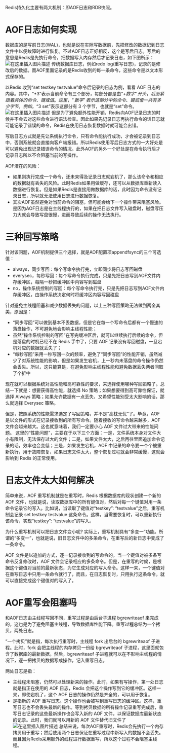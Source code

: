 ﻿Redis持久化主要有两大机制：即AOF日志和RDB快照。
# AOF日志如何实现
数据库的是写前日志(WAL)，也就是说在实际写数据前，先把修改的数据记到日志文件中以便故障时进行恢复。不过AOF日志正好相反，这个是写后日志。写后的意思是Redis是先执行命令，把数据写入内存然后才记录日志，如下图所示：
![在这里插入图片描述](https://img-blog.csdnimg.cn/7e196bb7540944348705408fe8a062ff.png)
传统数据库日志，例如redo log(重写日志)，记录的是修改后的数据。而AOF里面记录的是Redis收到的每一条命令，这些命令是以文本形式保存的。

以Redis 收到“set testkey testvalue”命令后记录的日志为例，看看 AOF 日志的内容。其中，“*3”表示当前命令有三个部分，每部分都是由“$+数字”开头，后面紧跟着具体的命令、键或值。这里，“数字”表示这部分中的命令、键或值一共有多少字节。例如，“$3 set”表示这部分有 3 个字节，也就是“set”命令。
![在这里插入图片描述](https://img-blog.csdnimg.cn/a9f74d115d6d421ea6124396d11a355f.png)
但是为了避免额外性能开销，Redis向AOF记录日志的时候并不会去对这些命令进行语法检查。因此如果先记录日志再执行命令的话日志就可能记录了错误的命令，Redis在使用日志恢复数据时就可能会出错。

写后日志方式就是先让系统执行命令，只有命令能执行成功，才会被记录到日志中，否则系统就会直接向客户端报错。所以Redis使用写后日志方式的一大好处是可以避免出现记录错误命令的情况。此外AOF的另外一个好处是在命令执行后才记录日志所以不会阻塞当前的写操作。

AOF潜在的风险：

 - 如果刚执行完成一个命令，还未来得及记录日志就宕机了，那么该命令和相应的数据就有丢失的风险。此时Redis如果用做缓存，还可以从数据库重新读入数据进行恢复。但是如果Redis是直接用做数据库的话，此时因为命令没有记录日志，所以就无法使用日志进行数据恢复。
 - 其次AOF虽然避免对当前命令的阻塞，但可能会给下一个操作带来阻塞风险。是因为AOF日志是在主线程执行的，如果在把日志文件写入磁盘时，磁盘写压力大就会导致写盘很慢，进而导致后续的操作无法执行。

# 三种回写策略
针对该问题，AOF机制提供三个选择，就是AOF配置项appendfsync的三个可选值：

 - always，同步写回：每个写命令执行完，立即同步将日志写回磁盘
 - everysec，每秒写回：每个写命令执行完成，只是先把日志写到AOF文件内存缓冲区，每隔一秒把缓冲区中内容写到磁盘
 - no，操作系统控制的写回：每个写命令执行完，只是先把日志写到AOF文件内存缓冲区，由操作系统决定何时将缓冲区内容写回磁盘

针对避免主线程阻塞和减少数据丢失的问题，以上三种写回策略无法做到两全其美，原因是：

 - “同步写回”可以做到基本不丢数据，但是它在每一个写命令后都有一个慢速的落盘操作，不可避免地会影响主线程性能；
 - 虽然“操作系统控制的写回”在写完缓冲区后，就可以继续执行后续的命令，但是落盘的时机已经不在 Redis 手中了，只要 AOF 记录没有写回磁盘，一旦宕机对应的数据就丢失了；
 - “每秒写回”采用一秒写回一次的频率，避免了“同步写回”的性能开销，虽然减少了对系统性能的影响，但是如果发生宕机，上一秒内未落盘的命令操作仍然会丢失。所以，这只能算是，在避免影响主线程性能和避免数据丢失两者间取了个折中

现在就可以根据系统对高性能和高可靠性的要求，来选择使用哪种写回策略了。总结一下就是：想要获得高性能，就选择 No 策略；如果想要得到高可靠性保证，就选择 Always 策略；如果允许数据有一点丢失，又希望性能别受太大影响的话，那么就选择 Everysec 策略。

但是，按照系统的性能需求选定了写回策略，并不是“高枕无忧”了。毕竟，AOF 是以文件的形式在记录接收到的所有写命令。随着接收的写命令越来越多，AOF 文件会越来越大。这也就意味着，我们一定要小心 AOF 文件过大带来的性能问题。
这里的“性能问题”，主要在于以下三个方面：一是，文件系统本身对文件大小有限制，无法保存过大的文件；二是，如果文件太大，之后再往里面追加命令记录的话，效率也会变低；三是，如果发生宕机，AOF 中记录的命令要一个个被重新执行，用于故障恢复，如果日志文件太大，整个恢复过程就会非常缓慢，这就会影响到 Redis 的正常使用。
# 日志文件太大如何解决
简单来说，AOF 重写机制就是在重写时，Redis 根据数据库的现状创建一个新的 AOF 文件，也就是说，读取数据库中的所有键值对，然后对每一个键值对用一条命令记录它的写入。比如说，当读取了键值对“testkey”: “testvalue”之后，重写机制会记录 set testkey testvalue 这条命令。这样，当需要恢复时，可以重新执行该命令，实现“testkey”: “testvalue”的写入。

为什么重写机制可以把日志文件变小呢? 实际上，重写机制具有“多变一”功能。所谓的“多变一”，也就是说，旧日志文件中的多条命令，在重写后的新日志中变成了一条命令。

AOF 文件是以追加的方式，逐一记录接收到的写命令的。当一个键值对被多条写命令反复修改时，AOF 文件会记录相应的多条命令。但是，在重写的时候，是根据这个键值对当前的最新状态，为它生成对应的写入命令。这样一来，一个键值对在重写日志中只用一条命令就行了，而且，在日志恢复时，只用执行这条命令，就可以直接完成这个键值对的写入了。
# AOF重写会阻塞吗
和AOF日志由主线程写回不同，重写过程是由后台子进程 bgrewriteaof 来完成的，这也是为了避免阻塞主线程，导致数据库性能下降。重写过程总结为一个拷贝，两处日志。

“一个拷贝”就是指，每次执行重写时，主线程 fork 出后台的 bgrewriteaof 子进程。此时，fork 会把主线程的内存拷贝一份给 bgrewriteaof 子进程，这里面就包含了数据库的最新数据。然后，bgrewriteaof 子进程就可以在不影响主线程的情况下，逐一把拷贝的数据写成操作，记入重写日志。

两处日志是指：

 - 主线程未阻塞，仍然可以处理新来的操作。此时，如果有写操作，第一处日志就是指正在使用的 AOF 日志，Redis 会把这个操作写到它的缓冲区。这样一来，即使宕机了，这个 AOF 日志的操作仍然是齐全的，可以用于恢复。
 - 是指新的 AOF 重写日志。这个操作也会被写到重写日志的缓冲区。这样，重写日志也不会丢失最新的操作。等到拷贝数据的所有操作记录重写完成后，重写日志记录的这些最新操作也会写入新的 AOF 文件，以保证数据库最新状态的记录。此时，我们就可以用新的 AOF 文件替代旧文件了
![在这里插入图片描述](https://img-blog.csdnimg.cn/7e726aa3d6e44a4985652a16e91ee426.png)
总结来说，每次AOF重写时，Redis会先执行一个内存拷贝用于重写；然后使用两个日志保证在重写过程中新写入的数据不会丢失。而且因为Redis采用额外的线程进行数据重写，所以这个过程不会阻塞主线程。
